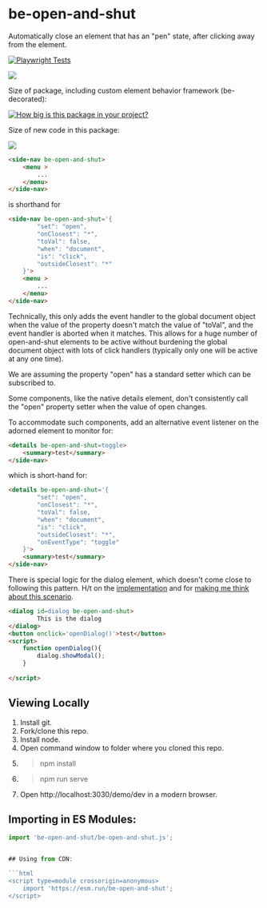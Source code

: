 # be-open-and-shut

Automatically close an element that has an "pen" state, after clicking away from the element.

[![Playwright Tests](https://github.com/bahrus/be-open-and-shut/actions/workflows/CI.yml/badge.svg?branch=baseline)](https://github.com/bahrus/be-open-and-shut/actions/workflows/CI.yml)

<a href="https://nodei.co/npm/be-open-and-shut/"><img src="https://nodei.co/npm/be-open-and-shut.png"></a>

Size of package, including custom element behavior framework (be-decorated):

[![How big is this package in your project?](https://img.shields.io/bundlephobia/minzip/be-open-and-shut?style=for-the-badge)](https://bundlephobia.com/result?p=be-open-and-shut)

Size of new code in this package:

<img src="http://img.badgesize.io/https://cdn.jsdelivr.net/npm/be-open-and-shut?compression=gzip">


```html
<side-nav be-open-and-shut>
    <menu >
        ...
    </menu>
</side-nav>
```

is shorthand for

```html
<side-nav be-open-and-shut='{
        "set": "open",
        "onClosest": "*",
        "toVal": false,
        "when": "document",
        "is": "click",
        "outsideClosest": "*"
    }'>
    <menu >
        ...
    </menu>
</side-nav>
```

Technically, this only adds the event handler to the global document object when the value of the property doesn't match the value of "toVal", and the event handler is aborted when it matches.  This allows for a huge number of open-and-shut elements to be active without burdening the global document object with lots of click handlers (typically only one will be active at any one time).

We are assuming the property "open" has a standard setter which can be subscribed to.

Some components, like the native details element, don't consistently call the "open" property setter when the value of open changes.

To accommodate such components, add an alternative event listener on the adorned element to monitor for:

```html
<details be-open-and-shut=toggle>
    <summary>test</summary>
</side-nav>
```

which is short-hand for:

```html
<details be-open-and-shut='{
        "set": "open",
        "onClosest": "*",
        "toVal": false,
        "when": "document",
        "is": "click",
        "outsideClosest": "*",
        "onEventType": "toggle"
    }'>
    <summary>test</summary>
</side-nav>
```

There is special logic for the dialog element, which doesn't come close to following this pattern.  H/t on the [implementation](https://stackoverflow.com/questions/50037663/how-to-close-a-native-html-dialog-when-clicking-outside-with-javascript) and for [making me think about this scenario](https://twitter.com/diegohaz/status/1591951471691845632).

```html
<dialog id=dialog be-open-and-shut>
        This is the dialog
</dialog>
<button onclick='openDialog()'>test</button>
<script>
    function openDialog(){
        dialog.showModal();
    }
    
</script>
```

## Viewing Locally

1.  Install git.
2.  Fork/clone this repo.
3.  Install node.
4.  Open command window to folder where you cloned this repo.
5.  > npm install
6.  > npm run serve
7.  Open http://localhost:3030/demo/dev in a modern browser.

## Importing in ES Modules:

```JavaScript
import 'be-open-and-shut/be-open-and-shut.js';


## Using from CDN:

```html
<script type=module crossorigin=anonymous>
    import 'https://esm.run/be-open-and-shut';
</script>
```

